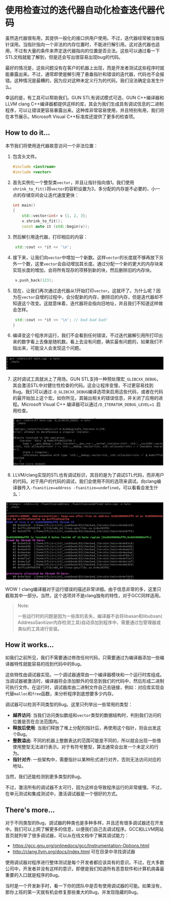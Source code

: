 # 使用检查过的迭代器自动化检查迭代器代码

虽然迭代器很有用，其提供一般化的接口供用户使用。不过，迭代器经常被当做指针误用。当指针指向一个非法的内存位置时，不能进行解引用。这对迭代器也适用，不过有大量的条件来界定迭代器指向的位置是否合法。这些可以通过看一下STL文档就能了解到，但是还会写出很容易出现bug的代码。

最好的情况是，这些问题没有在客户的机器上出现，而是开发者测试这些程序时就能暴露出来。不过，通常即使是解引用了悬垂指针和错误的迭代器，代码也不会报错。这种情况是最糟的，因为应对这种未定义行为的代码，我们没法确定会发生什么。

幸运的是，有工具可以帮助我们。GUN STL有调试模式可选，GUN C++编译器和LLVM clang C++编译器都提供这样的库，其会为我们生成具有调试信息的二进制程序，可以让错误更容易暴露出来。这种库非常容易使用，并且特别有用，我们将在本节展示。Microsoft Visual C++标准库还提供了更多的检查项。

## How to do it...

本节我们将使用迭代器故意访问一个非法位置：

1. 包含头文件。

   ```c++
   #include <iostream>
   #include <vector>
   ```

2. 首先实例化一个整型类`vector`，并且让指针指向值1。我们使用`shrink_to_fit()`将`vector`的容积设置为3，多分配的内存是不必要的，小一点的存储空间会让迭代速度更快：

   ```c++
   int main()
   {
       std::vector<int> v {1, 2, 3};
       v.shrink_to_fit();
       const auto it (std::begin(v));
   ```

3. 然后解引用迭代器，打印相应的内容：

   ```c++
   	std::cout << *it << '\n';
   ```

4. 接下来，让我们向`vector`中增加一个新数。这样`vector`的长度就不够再放下另外一个数，这里`vector`会自动增加其长度。通过分配一个新的更大的内存块来实现长度的增加，会将所有现存的项移到新的块，然后删除旧的内存块。

   ```c++
   	v.push_back(123);
   ```

5. 现在，让我们再次通过迭代器从1开始打印`vector`。这就坏了。为什么呢？因为在`vector`自增的过程中，会分配新的内存，删除旧的内存，但是迭代器却不知道这个改变。这就意味着，迭代器将会指向旧地址，并且我们不知道这样做会怎样。

   ```c++
   	std::cout << *it << '\n'; // bad bad bad!
   }
   ```

6.  编译变这个程序并运行，我们不会看到任何错误，不过迭代器解引用所打印出来的数字看上去像是随机数。看上去没有问题，确实最有问题的，如果我们不指出来，可能没人会发现这个问题。

   ![](../../images/chapter3/3-7-1.png)

7. 这时调试工具就派上了用场。GUN STL支持一种预处理宏`_GLIBCXX_DEBUG`，其会激活STL中对健壮性检查的代码。这会让程序变慢，不过更容易找到Bug。我们可以通过`-D_GLIBCXX_DEBUG`编译选项来启用这些代码，或者在代码的最开始加上这个宏。如你所见，其输出相关的错误信息，并关闭了应用的进程。Microsoft Visual C++ 编译器可以通过`/D_ITERATOR_DEBUG_LEVEL=1 `启用检查。

   ![](../../images/chapter3/3-7-2.png)

8.  LLVM/clang实现的STL也有调试标识，其目的是为了调试STL代码，而非用户的代码。对于用户的代码的调试，我们会使用不同的选项来调试。向clang编译器传入`-fsanitize=address -fsanitize=undefined`，可以看看会发生什么：

   ![](../../images/chapter3/3-7-3.png)

WOW！clang编译器对于运行错误的描述非常详细。由于信息非常的多，这里只截取其中一部分。当然，这个选项并不是clang独有的特性，对于GCC同样适用。

> Note:
>
> 一些运行时的问题是因为一些库的丢失，编译器不会将libasan和libubsan( AddressSanitizer内存检测工具)自动添加到程序中，需要通过包管理器或类似的工具进行安装。

## How it works...

如我们之前所见，我们不需要通过修改任何代码，只需要通过为编译器添加一些编译器特性就能容易的找到代码中的Bug。

这些特性由调试器实现。一个调试器通常由一个编译器模块和一个运行时库组成。当调试器被激活时，编译器将会添加额外的信息到我们的代码中，然后形成二进制可执行文件。在运行时，调试器库由二进制文件自己去链接，例如：对应库实现会代替`malloc`和`free`函数，来分析程序到底想要多少内存。

调试器可以检测不同类型的Bug。这里只列举出一些常用的类型：

- **越界访问**: 当我们访问类似数组和`vector`类型的数据结构时，判别我们访问的位置是否在合法范围内。
- **释放后使用**: 当我们释放了堆上分配的指针后，再使用这个指针，则会出发这个Bug。
- **整数溢出**: 不同的机器上整数表达的范围可能是不同的，所以就会出现一些值使用整型无法进行表示。对于有符号整型，算法通常会出发一个未定义的行为。
- **指针对齐**: 一些架构中，需要指针以某种形式进行对齐，否则无法访问对应的地址。

当然，我们还能检测到更多类型的Bug。

不过，激活所有的调试器不太可行，因为这样会导致程序运行的非常缓慢。不过，在单元测试和集成测试中，激活调试器是一个很好的方式。

## There's more...

对于不同类型的Bug，调试器的种类也是多种多样，并且还有很多调试器还在开发中。我们可以上网了解更多的信息，以便我们自己去调试程序。GCC和LLVM网站首页就列举了很多调试器，可以从在线文档中了解其调试能力：

- https://gcc.gnu.org/onlinedocs/gcc/Instrumentation-Options.html
- http://clang.llvm.org/docs/index.html 可在目录中寻找调试器

使用调试器对程序进行整体测试是每个开发者都应该具有的意识。不过，在大多数公司中，开发者并没有这样的意识，即便是我们知道所有恶意软件和计算机病毒最重要的入口就是程序的Bug。

当时是一个开发新手时，看一下你的团队中是否有使用调试器的可能。如果没有，那你上班的第一天就有机会修复那些重大的Bug，并发现隐藏的Bug。

